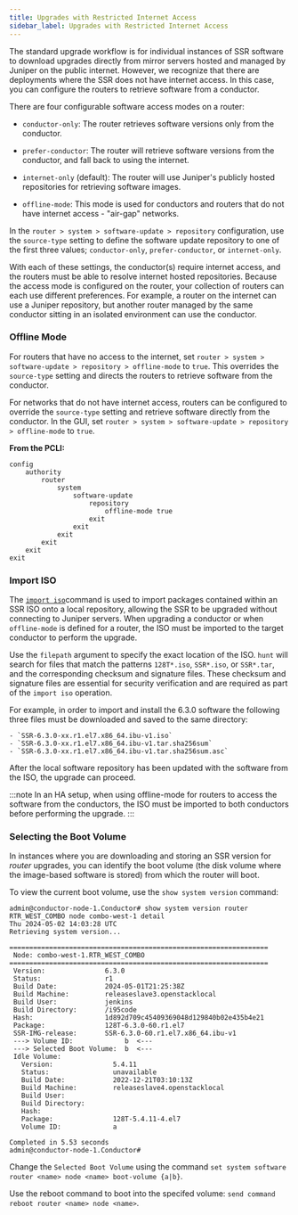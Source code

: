 ```yaml
---
title: Upgrades with Restricted Internet Access
sidebar_label: Upgrades with Restricted Internet Access
---
```


The standard upgrade workflow is for individual instances of SSR software to download upgrades directly from mirror servers hosted and managed by Juniper on the public internet. However, we recognize that there are deployments where the SSR does not have internet access. In this case, you can configure the routers to retrieve software from a conductor.

There are four configurable software access modes on a router:

- `conductor-only`: The router retrieves software versions only from the conductor.

- `prefer-conductor`: The router will retrieve software versions from the conductor, and fall back to using the internet.
- `internet-only` (default): The router will use Juniper's publicly hosted repositories for retrieving software images.
- `offline-mode`: This mode is used for conductors and routers that do not have internet access - "air-gap" networks.

In the `router > system > software-update > repository` configuration, use the `source-type` setting to define the software update repository to one of the first three values; `conductor-only`, `prefer-conductor`, or `internet-only`.

With each of these settings, the conductor(s) require internet access, and the routers must be able to resolve internet hosted repositories. Because the access mode is configured on the router, your collection of routers can each use different preferences. For example, a router on the internet can use a Juniper repository, but another router managed by the same conductor sitting in an isolated environment can use the conductor.

### Offline Mode

For routers that have no access to the internet, set `router > system > software-update > repository > offline-mode` to `true`. This overrides the `source-type` setting and directs the routers to retrieve software from the conductor. 

For networks that do not have internet access, routers can be configured to override the `source-type` setting and retrieve software directly from the conductor. In the GUI, set `router > system > software-update > repository > offline-mode` to `true`. 

**From the PCLI:**
```
config
    authority
        router
            system
                software-update
                    repository
                        offline-mode true
                    exit
                exit
            exit
        exit
    exit
exit
```

### Import ISO

The [`import iso`](cli_reference.md#import-iso)command is used to import packages contained within an SSR ISO onto a local repository, allowing the SSR to be upgraded without connecting to Juniper servers. When upgrading a conductor or when `offline-mode` is defined for a router, the ISO must be imported to the target conductor to perform the upgrade. 

Use the `filepath` argument to specify the exact location of the ISO. `hunt` will search for files that match the patterns `128T*.iso`, `SSR*.iso`, or `SSR*.tar`, and the corresponding checksum and signature files. These checksum and signature files are essential for security verification and are required as part of the `import iso` operation. 

For example, in order to import and install the 6.3.0 software the following three files must be downloaded and saved to the same directory:

    - `SSR-6.3.0-xx.r1.el7.x86_64.ibu-v1.iso`
    - `SSR-6.3.0-xx.r1.el7.x86_64.ibu-v1.tar.sha256sum`
    - `SSR-6.3.0-xx.r1.el7.x86_64.ibu-v1.tar.sha256sum.asc` 

After the local software repository has been updated with the software from the ISO, the upgrade can proceed.

:::note
In an HA setup, when using offline-mode for routers to access the software from the conductors, the ISO must be imported to both conductors before performing the upgrade.
:::

### Selecting the Boot Volume

In instances where you are downloading and storing an SSR version for *router* upgrades, you can identify the boot volume (the disk volume where the image-based software is stored) from which the router will boot. 

To view the current boot volume, use the `show system version` command: 

```
admin@conductor-node-1.Conductor# show system version router RTR_WEST_COMBO node combo-west-1 detail
Thu 2024-05-02 14:03:28 UTC
Retrieving system version...

=================================================================
 Node: combo-west-1.RTR_WEST_COMBO
=================================================================
 Version:               6.3.0
 Status:                r1
 Build Date:            2024-05-01T21:25:38Z
 Build Machine:         releaseslave3.openstacklocal
 Build User:            jenkins
 Build Directory:       /i95code
 Hash:                  1d892d709c45409369048d129840b02e435b4e21
 Package:               128T-6.3.0-60.r1.el7
 SSR-IMG-release:       SSR-6.3.0-60.r1.el7.x86_64.ibu-v1
 ---> Volume ID:             b  <---
 ---> Selected Boot Volume:  b  <---
 Idle Volume:
   Version:               5.4.11
   Status:                unavailable
   Build Date:            2022-12-21T03:10:13Z
   Build Machine:         releaseslave4.openstacklocal
   Build User:
   Build Directory:
   Hash:
   Package:               128T-5.4.11-4.el7
   Volume ID:             a

Completed in 5.53 seconds
admin@conductor-node-1.Conductor#

```

Change the `Selected Boot Volume` using the command `set system software router <name> node <name> boot-volume {a|b}`.

Use the reboot command to boot into the specifed volume: `send command reboot router <name> node <name>`.









